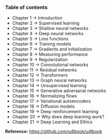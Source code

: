 ### Table of contents

- Chapter 1 → Introduction
- Chapter 2 → Supervised learning
- Chapter 3 → Shallow neural networks
- Chapter 4 → Deep neural networks
- Chapter 5 → Loss functions
- Chapter 6 → Training models
- Chapter 7 → Gradients and initialization
- Chapter 8 → Measuring performance
- Chapter 9 → Regularization
- Chapter 10 → Convolutional networks
- Chapter 11 → Residual networks
- Chapter 12 → Transformers
- Chapter 13 → Graph neural networks
- Chapter 14 → Unsupervised learning
- Chapter 15 → Generative adversarial networks
- Chapter 16 → Normalizing flows
- Chapter 17 → Variational autoencoders
- Chapter 18 → Diffusion models
- Chapter 19 → Deep reinforcement learning
- Chapter 20 → Why does deep learning work?
- Chapter 21 → Deep Learning and Ethics


**Reference:** https://github.com/udlbook/udlbook 